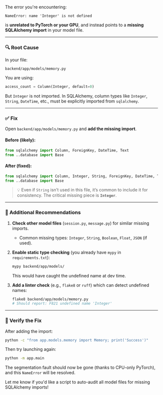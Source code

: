 The error you're encountering:

```
NameError: name 'Integer' is not defined
```

is **unrelated to PyTorch or your GPU**, and instead points to a **missing SQLAlchemy import** in your model file.

---

### 🔍 Root Cause

In your file:

```
backend/app/models/memory.py
```

You are using:

```python
access_count = Column(Integer, default=0)
```

But `Integer` is not imported. In SQLAlchemy, column types like `Integer`, `String`, `DateTime`, etc., must be explicitly imported from `sqlalchemy`.

---

### ✅ Fix

Open `backend/app/models/memory.py` and **add the missing import**.

#### Before (likely):
```python
from sqlalchemy import Column, ForeignKey, DateTime, Text
from ..database import Base
```

#### After (fixed):
```python
from sqlalchemy import Column, Integer, String, ForeignKey, DateTime, Text
from ..database import Base
```

> 💡 Even if `String` isn’t used in this file, it’s common to include it for consistency. The critical missing piece is **`Integer`**.

---

### 🔧 Additional Recommendations

1. **Check other model files** (`session.py`, `message.py`) for similar missing imports.
   - Common missing types: `Integer`, `String`, `Boolean`, `Float`, `JSON` (if used).

2. **Enable static type checking** (you already have `mypy` in `requirements.txt`):
   ```bash
   mypy backend/app/models/
   ```
   This would have caught the undefined name at dev time.

3. **Add a linter check** (e.g., `flake8` or `ruff`) which can detect undefined names:
   ```bash
   flake8 backend/app/models/memory.py
   # Should report: F821 undefined name 'Integer'
   ```

---

### 🧪 Verify the Fix

After adding the import:

```bash
python -c "from app.models.memory import Memory; print('Success')"
```

Then try launching again:

```bash
python -m app.main
```

The segmentation fault should now be gone (thanks to CPU-only PyTorch), and this `NameError` will be resolved.

Let me know if you'd like a script to auto-audit all model files for missing SQLAlchemy imports!
